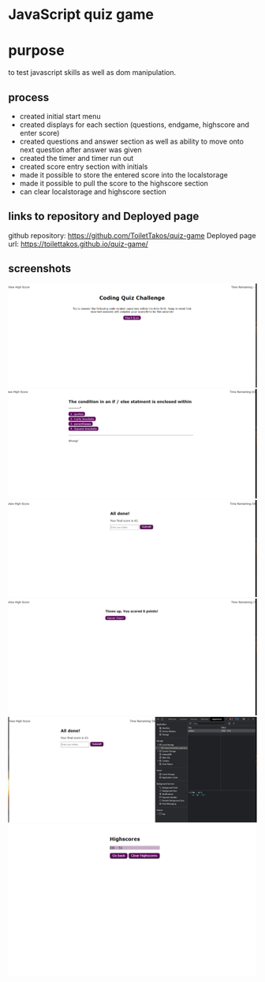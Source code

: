 # JavaScript quiz game

# purpose
to test javascript skills as well as dom manipulation.

## process

* created initial start menu
* created displays for each section (questions, endgame, highscore and enter score)
* created questions and answer section as well as ability to move onto next question after answer was given
* created the timer and timer run out
* created score entry section with initials
* made it possible to store the entered score into the localstorage
* made it possible to pull the score to the highscore section
* can clear localstorage and highscore section

## links to repository and Deployed page
github repository: https://github.com/ToiletTakos/quiz-game
Deployed page url: https://toilettakos.github.io/quiz-game/

## screenshots
![Homepage](./assets/images/home-page.png)
![sample of a question thats asked with answers](./assets/images/sample-question.png)
![user entry score page](./assets/images/score-entry.png)
![displays what happens when the timer runs out](./assets/images/time-out.png)
![shows in console the localstorage](./assets/images/locally-stored-user.png)
![Highscore page](./assets/images/highscore.png)
